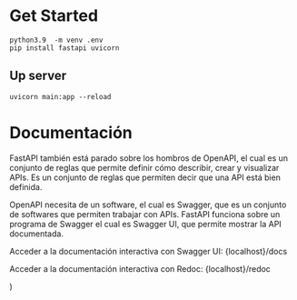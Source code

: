 # Get Started
```
python3.9  -m venv .env 
pip install fastapi uvicorn
```

## Up server
```
uvicorn main:app --reload
```

# Documentación
FastAPI también está parado sobre los hombros de OpenAPI, el cual es un conjunto de reglas que permite definir cómo describir, crear y visualizar APIs. Es un conjunto de reglas que permiten decir que una API está bien definida.

OpenAPI necesita de un software, el cual es Swagger, que es un conjunto de softwares que permiten trabajar con APIs. FastAPI funciona sobre un programa de Swagger el cual es Swagger UI, que permite mostrar la API documentada.

Acceder a la documentación interactiva con Swagger UI:
{localhost}/docs

Acceder a la documentación interactiva con Redoc:
{localhost}/redoc

)
